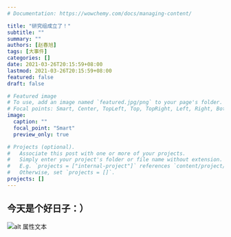 ```yaml
---
# Documentation: https://wowchemy.com/docs/managing-content/

title: "研究组成立了！"
subtitle: ""
summary: ""
authors: [赵春旭]
tags: [大事件]
categories: []
date: 2021-03-26T20:15:59+08:00
lastmod: 2021-03-26T20:15:59+08:00
featured: false
draft: false

# Featured image
# To use, add an image named `featured.jpg/png` to your page's folder.
# Focal points: Smart, Center, TopLeft, Top, TopRight, Left, Right, BottomLeft, Bottom, BottomRight.
image:
  caption: ""
  focal_point: "Smart"
  preview_only: true

# Projects (optional).
#   Associate this post with one or more of your projects.
#   Simply enter your project's folder or file name without extension.
#   E.g. `projects = ["internal-project"]` references `content/project/deep-learning/index.md`.
#   Otherwise, set `projects = []`.
projects: []
---
```

## 今天是个好日子：）
![alt 属性文本](rain.jpeg)